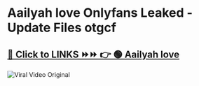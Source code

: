 
 # Aailyah love Onlyfans Leaked - Update Files otgcf

## <h2><a href="https://clipsfans.com/Aailyah_love&ref=git">🔗 Click to LINKS ⏩⏩ 👉 🟢 Aailyah love </a></h2>

<a href="https://clipsfans.com/Aailyah_love&ref=git" rel="nofollow" data-target="animated-image.originalLink"><img src="https://i.ibb.co.com/xMMVF88/686577567.gif" alt="Viral Video Original" style="max-width: 100%; display: inline-block;" data-target="animated-image.originalImage"></a>

